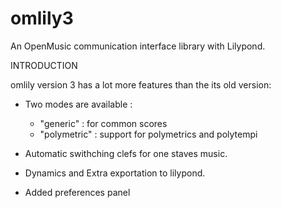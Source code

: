 # omlily3
An OpenMusic communication interface library with Lilypond.

INTRODUCTION

omlily version 3 has a lot more features than the its old version:

- Two modes are available : 
	- "generic"    : for common scores
    - "polymetric" : support for polymetrics and polytempi

- Automatic swithching clefs for one staves music.

- Dynamics and Extra exportation to lilypond. 

- Added preferences panel

